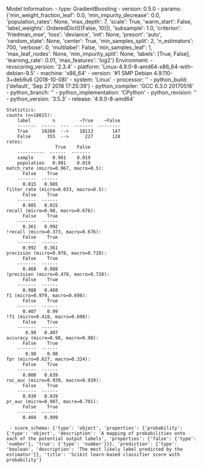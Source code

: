 Model Information:
	 - type: GradientBoosting
	 - version: 0.5.0
	 - params: {'min_weight_fraction_leaf': 0.0, 'min_impurity_decrease': 0.0, 'population_rates': None, 'max_depth': 7, 'scale': True, 'warm_start': False, 'label_weights': OrderedDict([(False, 10)]), 'subsample': 1.0, 'criterion': 'friedman_mse', 'loss': 'deviance', 'init': None, 'presort': 'auto', 'random_state': None, 'center': True, 'min_samples_split': 2, 'n_estimators': 700, 'verbose': 0, 'multilabel': False, 'min_samples_leaf': 1, 'max_leaf_nodes': None, 'min_impurity_split': None, 'labels': [True, False], 'learning_rate': 0.01, 'max_features': 'log2'}
	Environment:
	 - revscoring_version: '2.3.4'
	 - platform: 'Linux-4.9.0-8-amd64-x86_64-with-debian-9.5'
	 - machine: 'x86_64'
	 - version: '#1 SMP Debian 4.9.110-3+deb9u6 (2018-10-08)'
	 - system: 'Linux'
	 - processor: ''
	 - python_build: ('default', 'Sep 27 2018 17:25:39')
	 - python_compiler: 'GCC 6.3.0 20170516'
	 - python_branch: ''
	 - python_implementation: 'CPython'
	 - python_revision: ''
	 - python_version: '3.5.3'
	 - release: '4.9.0-8-amd64'
	
	Statistics:
	counts (n=18615):
		label        n         ~True    ~False
		-------  -----  ---  -------  --------
		True     18260  -->    18113       147
		False      355  -->      227       128
	rates:
		              True    False
		----------  ------  -------
		sample       0.981    0.019
		population   0.981    0.019
	match_rate (micro=0.967, macro=0.5):
		  False    True
		-------  ------
		  0.015   0.985
	filter_rate (micro=0.033, macro=0.5):
		  False    True
		-------  ------
		  0.985   0.015
	recall (micro=0.98, macro=0.676):
		  False    True
		-------  ------
		  0.361   0.992
	!recall (micro=0.373, macro=0.676):
		  False    True
		-------  ------
		  0.992   0.361
	precision (micro=0.978, macro=0.728):
		  False    True
		-------  ------
		  0.468   0.988
	!precision (micro=0.478, macro=0.728):
		  False    True
		-------  ------
		  0.988   0.468
	f1 (micro=0.979, macro=0.698):
		  False    True
		-------  ------
		  0.407    0.99
	!f1 (micro=0.418, macro=0.698):
		  False    True
		-------  ------
		   0.99   0.407
	accuracy (micro=0.98, macro=0.98):
		  False    True
		-------  ------
		   0.98    0.98
	fpr (micro=0.627, macro=0.324):
		  False    True
		-------  ------
		  0.008   0.639
	roc_auc (micro=0.939, macro=0.939):
		  False    True
		-------  ------
		  0.939   0.939
	pr_auc (micro=0.987, macro=0.701):
		  False    True
		-------  ------
		  0.404   0.999
	
	 - score_schema: {'type': 'object', 'properties': {'probability': {'type': 'object', 'description': 'A mapping of probabilities onto each of the potential output labels', 'properties': {'false': {'type': 'number'}, 'true': {'type': 'number'}}}, 'prediction': {'type': 'boolean', 'description': 'The most likely label predicted by the estimator'}}, 'title': 'Scikit learn-based classifier score with probability'}

